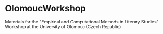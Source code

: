 # OlomoucWorkshop
Materials for the "Empirical and Computational Methods in Literary Studies" Workshop at the University of Olomouc (Czech Republic)
